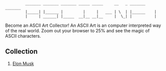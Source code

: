 ```
         _______ _______ _______ _____ _____     __   _ _______ _______
         |_____| |______ |         |     |   ___ | \  | |______    |   
         |     | ______| |_____  __|__ __|__     |  \_| |          |   
```

Become an ASCII Art Collector! An ASCII Art is an computer interpreted way of the real world. Zoom out your browser to 25% and see the magic of ASCII characters.

## Collection

1. [Elon Musk](https://raw.githubusercontent.com/ascii-nft/ascii-nft/gh-pages/elon-musk.txt) 
